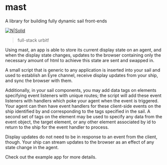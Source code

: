 # mast

A library for building fully dynamic sail front-ends

[![N|Solid](https://freepages.rootsweb.com/~pbtyc/genealogy/B_S_M/Images/Sailing_Steam_Ship_With_Sails_Red.jpg)](https://nodesource.com/products/nsolid)

> full-stack urbit!

Using mast, an app is able to store its current display state on an agent, and when the display state changes, updates to the browser containing only the necessary amount of html to achieve this state are sent and swapped in.

A small script that is generic to any application is inserted into your sail and used to establish an Eyre channel, receive display updates from your ship, and sync the browser with them.

Additionally, in your sail components, you may add data tags on elements specifying event listeners with unique routes; the script will add these event listeners with handlers which poke your agent when the event is triggered. Your agent can then have event handlers for these client-side events on the ship identified by and corresponding to the tags specified in the sail. A second set of tags on the element may be used to specify any data from the event object, the target element, or any other element associated by id to return to the ship for the event handler to process.

Display updates do not need to be in response to an event from the client, though. Your ship can stream updates to the browser as an effect of any state change in the agent.

Check out the example app for more details.